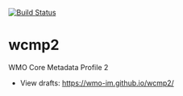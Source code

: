 [![Build Status](https://github.com/wmo-im/wcmp2/workflows/WCMP2%20specification/badge.svg)](https://github.com/wmo-im/wcmp2/actions)

# wcmp2

WMO Core Metadata Profile 2
* View drafts: https://wmo-im.github.io/wcmp2/
